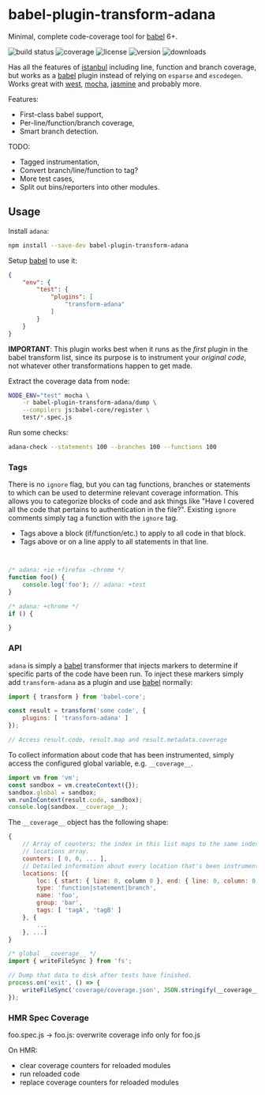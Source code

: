 # babel-plugin-transform-adana

Minimal, complete code-coverage tool for [babel] 6+.

![build status](http://img.shields.io/travis/izaakschroeder/babel-plugin-transform-adana/master.svg?style=flat)
![coverage](http://img.shields.io/coveralls/izaakschroeder/babel-plugin-transform-adana/master.svg?style=flat)
![license](http://img.shields.io/npm/l/babel-plugin-transform-adana.svg?style=flat)
![version](http://img.shields.io/npm/v/babel-plugin-transform-adana.svg?style=flat)
![downloads](http://img.shields.io/npm/dm/babel-plugin-transform-adana.svg?style=flat)

Has all the features of [istanbul] including line, function and branch coverage, but works as a [babel] plugin instead of relying on `esparse` and `escodegen`. Works great with [west], [mocha], [jasmine] and probably more.

Features:

 * First-class babel support,
 * Per-line/function/branch coverage,
 * Smart branch detection.

TODO:
 * Tagged instrumentation,
 * Convert branch/line/function to tag?
 * More test cases,
 * Split out bins/reporters into other modules.

## Usage

Install `adana`:

```sh
npm install --save-dev babel-plugin-transform-adana
```

Setup [babel] to use it:

```json
{
	"env": {
		"test": {
			"plugins": [
				"transform-adana"
			]
		}
	}
}
```

**IMPORTANT**: This plugin works best when it runs as the _first_ plugin in the babel transform list, since its purpose is to instrument your _original code_, not whatever other transformations happen to get made.

Extract the coverage data from node:

```sh
NODE_ENV="test" mocha \
	-r babel-plugin-transform-adana/dump \
	--compilers js:babel-core/register \
	test/*.spec.js
```

Run some checks:

```sh
adana-check --statements 100 --branches 100 --functions 100
```



### Tags

There is no `ignore` flag, but you can tag functions, branches or statements to which can be used to determine relevant coverage information. This allows you to categorize blocks of code and ask things like "Have I covered all the code that pertains to authentication in the file?". Existing `ignore` comments simply tag a function with the `ignore` tag.

 * Tags above a block (if/function/etc.) to apply to all code in that block.
 * Tags above or on a line apply to all statements in that line.

```javascript


/* adana: +ie +firefox -chrome */
function foo() {
	console.log('foo'); // adana: +test
}

/* adana: +chrome */
if () {

}
```

### API

`adana` is simply a [babel] transformer that injects markers to determine if specific parts of the code have been run. To inject these markers simply add `transform-adana` as a plugin and use [babel] normally:

```javascript
import { transform } from 'babel-core';

const result = transform('some code', {
	plugins: [ 'transform-adana' ]
});

// Access result.code, result.map and result.metadata.coverage
```

To collect information about code that has been instrumented, simply access the configured global variable, e.g. `__coverage__`.

```javascript
import vm from 'vm';
const sandbox = vm.createContext({});
sandbox.global = sandbox;
vm.runInContext(result.code, sandbox);
console.log(sandbox.__coverage__);
```

The `__coverage__` object has the following shape:

```javascript
{
	// Array of counters; the index in this list maps to the same index in the
	// locations array.
	counters: [ 0, 0, ... ],
	// Detailed information about every location that's been instrumented.
	locations: [{
		loc: { start: { line: 0, column 0 }, end: { line: 0, column: 0 } },
		type: 'function|statement|branch',
		name: 'foo',
		group: 'bar',
		tags: [ 'tagA', 'tagB' ]
	}, {
		...
	}, ...]
}
```

```javascript
/* global __coverage__ */
import { writeFileSync } from 'fs';

// Dump that data to disk after tests have finished.
process.on('exit', () => {
	writeFileSync('coverage/coverage.json', JSON.stringify(__coverage__));
});

```

### HMR Spec Coverage

foo.spec.js -> foo.js: overwrite coverage info only for foo.js

On HMR:
- clear coverage counters for reloaded modules
- run reloaded code
- replace coverage counters for reloaded modules


[babel]: http://babeljs.io
[istanbul]: https://github.com/gotwarlost/istanbul
[mocha]: http://mochajs.org/
[jasmine]: http://jasmine.github.io/
[west]: https://www.github.com/izaakschroeder/west
[lcov]: http://ltp.sourceforge.net/coverage/lcov/geninfo.1.php
